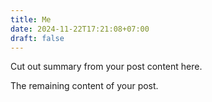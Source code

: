 ```yaml
---
title: Me
date: 2024-11-22T17:21:08+07:00
draft: false
---
```


Cut out summary from your post content here.

<!--more-->

The remaining content of your post.
